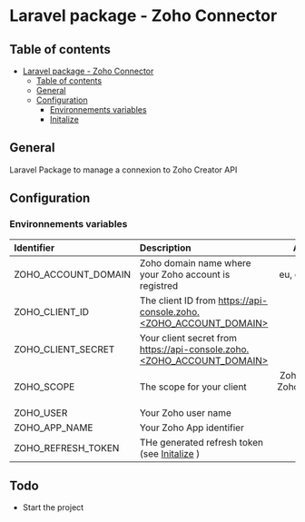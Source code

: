 
# Laravel package - Zoho Connector

## Table of contents
- [Laravel package - Zoho Connector](#Laravel-package---Zoho-Connector)
  - [Table of contents](#Table-of-contents)
  - [General](#general)
  - [Configuration](#Configuration)
    - [Environnements variables](#Environnements-variables)
    - [Initalize](#Initalize)

## General

Laravel Package to manage a connexion to Zoho Creator API

## Configuration
### Environnements variables

|Identifier|Description|Availables values|Commentary|
| :--------------- |:--------------- |:---------------:| ----------------:|
|ZOHO_ACCOUNT_DOMAIN|Zoho domain name where your Zoho account is registred | eu, com, jp, in, com.au ...| Default value eu |
|ZOHO_CLIENT_ID| The client ID from https://api-console.zoho.<ZOHO_ACCOUNT_DOMAIN> | - | Default value 1000.8cb99dxxxxxxxxxxxxx9be93|
|ZOHO_CLIENT_SECRET| Your client secret from https://api-console.zoho.<ZOHO_ACCOUNT_DOMAIN> | - | Default value 9b8xxxxxxxxxxxxxxxf|
|ZOHO_SCOPE| The scope for your client | ZohoCreator.report.ALL, ZohoCreator.report.READ ... see [API doc](https://www.zoho.com/creator/help/api/v2.1/oauth-overview.html#scopes)  | Default value ZohoCreator.report.ALL |
|ZOHO_USER| Your Zoho user name | - | Default value jason18|
|ZOHO_APP_NAME| Your Zoho App identifier | - | Default value zylker-store|
|ZOHO_REFRESH_TOKEN| THe generated refresh token (see [Initalize](#Initalize) ) | - | No Default value |

## Todo
 - Start the project
